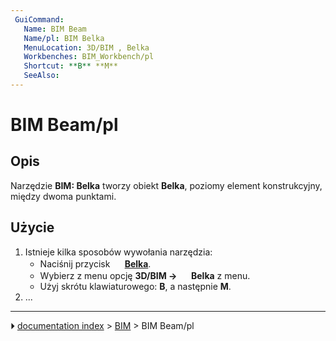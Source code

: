 ```yaml
---
 GuiCommand:
   Name: BIM Beam
   Name/pl: BIM Belka
   MenuLocation: 3D/BIM , Belka
   Workbenches: BIM_Workbench/pl
   Shortcut: **B** **M**
   SeeAlso: 
---
```


# BIM Beam/pl



## Opis

Narzędzie **BIM: Belka** tworzy obiekt **Belka**, poziomy element konstrukcyjny, między dwoma punktami.



## Użycie

1.  Istnieje kilka sposobów wywołania narzędzia:
    -   Naciśnij przycisk **<img src="images/BIM_Beam.svg" width=16px> [Belka](BIM_Beam/pl.md)**.
    -   Wybierz z menu opcję **3D/BIM → <img src="images/BIM_Beam.svg" width=16px> Belka** z menu.
    -   Użyj skrótu klawiaturowego: **B**, a następnie **M**.
2.  \...



---
⏵ [documentation index](../README.md) > [BIM](BIM_Workbench.md) > BIM Beam/pl
